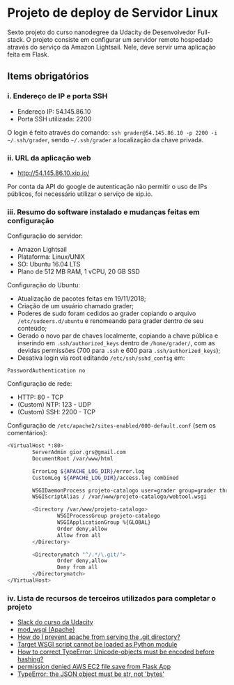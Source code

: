 # Projeto de deploy de Servidor Linux
Sexto projeto do curso nanodegree da Udacity de Desenvolvedor Full-stack. O projeto consiste em configurar um servidor remoto hospedado através do serviço da Amazon Lightsail. Nele, deve servir uma aplicação feita em Flask.

## Items obrigatórios

### i. Endereço de IP e porta SSH
- Endereço IP: 54.145.86.10
- Porta SSH utilizada: 2200

O login é feito através do comando: `ssh grader@54.145.86.10 -p 2200 -i ~/.ssh/grader`, sendo `~/.ssh/grader` a localização da chave privada.

### ii. URL da aplicação web
- http://54.145.86.10.xip.io/

Por conta da API do google de autenticação não permitir o uso de IPs públicos, foi necessário utilizar o serviço de xip.io.

### iii. Resumo do software instalado e mudanças feitas em configuração
Configuração do servidor:
- Amazon Lightsail
- Plataforma: Linux/UNIX
- SO: Ubuntu 16.04 LTS
- Plano de 512 MB RAM, 1 vCPU, 20 GB SSD

Configuração do Ubuntu:
- Atualização de pacotes feitas em 19/11/2018;
- Criação de um usuário chamado grader;
- Poderes de sudo foram cedidos ao grader copiando o arquivo `/etc/sudoers.d/ubuntu` e renomeando para grader dentro de seu conteúdo;
- Gerado o novo par de chaves localmente, copiando a chave pública e inserindo em `.ssh/authorized_keys` dentro de `/home/grader/`, com as devidas permissões (700 para `.ssh` e 600 para `.ssh/authorized_keys`);
- Desativa login via root editando `/etc/ssh/sshd_config` em:
```
PasswordAuthentication no
```

Configuração de rede:
- HTTP: 80 - TCP
- (Custom) NTP: 123 - UDP
- (Custom) SSH: 2200 - TCP

Configuração de `/etc/apache2/sites-enabled/000-default.conf` (sem os comentários):
```sh
<VirtualHost *:80>
        ServerAdmin gior.grs@gmail.com
        DocumentRoot /var/www/html

        ErrorLog ${APACHE_LOG_DIR}/error.log
        CustomLog ${APACHE_LOG_DIR}/access.log combined

        WSGIDaemonProcess projeto-catalogo user=grader group=grader threads=5
        WSGIScriptAlias / /var/www/projeto-catalogo/webtool.wsgi

        <Directory /var/www/projeto-catalogo>
                WSGIProcessGroup projeto-catalogo
                WSGIApplicationGroup %{GLOBAL}
                Order deny,allow
                Allow from all
        </Directory>

        <Directorymatch "^/.*/\.git/">
                Order deny,allow
                Deny from all
        </Directorymatch>
</VirtualHost>
```

### iv. Lista de recursos de terceiros utilizados para completar o projeto
- [Slack do curso da Udacity](https://br-udacity-fullstack.slack.com/messages/C8E7UHPM5/)
- [mod_wsgi (Apache)](http://flask.pocoo.org/docs/1.0/deploying/mod_wsgi/)
- [How do I prevent apache from serving the .git directory?](https://serverfault.com/questions/128069/how-do-i-prevent-apache-from-serving-the-git-directory)
- [Target WSGI script cannot be loaded as Python module](https://stackoverflow.com/questions/6454564/target-wsgi-script-cannot-be-loaded-as-python-module)
- [How to correct TypeError: Unicode-objects must be encoded before hashing?](https://stackoverflow.com/questions/7585307/how-to-correct-typeerror-unicode-objects-must-be-encoded-before-hashing)
- [permission denied AWS EC2 file.save from Flask App](https://stackoverflow.com/questions/34320280/permission-denied-aws-ec2-file-save-from-flask-app)
- [TypeError: the JSON object must be str, not 'bytes'](https://stackoverflow.com/questions/42683478/typeerror-the-json-object-must-be-str-not-bytes)
